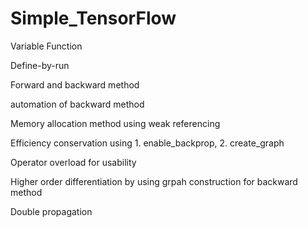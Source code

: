 # Simple_TensorFlow

Variable
Function

Define-by-run

Forward and backward method

automation of backward method

Memory allocation method using weak referencing

Efficiency conservation using 1. enable_backprop, 2. create_graph

Operator overload for usability

Higher order differentiation by using grpah construction for backward method

Double propagation
